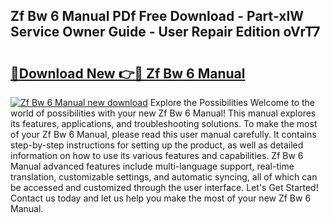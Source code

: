 ## Zf Bw 6 Manual PDf Free Download - Part-xIW Service Owner Guide - User Repair Edition oVrT7

# <h2><a href="http://bc80635.oget.top/?id=Zf+Bw+6+Manual">🔗Download New 👉🔴 Zf Bw 6 Manual</a></h2>

[![Zf Bw 6 Manual new download](https://i.imgur.com/5g1atiW.png)](http://bc80635.oget.top/?id=Zf+Bw+6+Manual)
Explore the Possibilities Welcome to the world of possibilities with your new Zf Bw 6 Manual! This manual explores its features, applications, and troubleshooting solutions. To make the most of your Zf Bw 6 Manual, please read this user manual carefully. It contains step-by-step instructions for setting up the product, as well as detailed information on how to use its various features and capabilities. Zf Bw 6 Manual advanced features include multi-language support, real-time translation, customizable settings, and automatic syncing, all of which can be accessed and customized through the user interface. Let's Get Started! Contact us today and let us help you make the most of your new Zf Bw 6 Manual.
